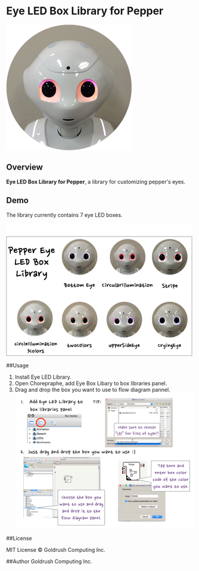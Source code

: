 # Eye LED Box Library for Pepper


![Pepper Icon](./readmeImage/IMG_0010.PNG)


## Overview

**Eye LED Box Library for Pepper**, a library for customizing pepper's eyes.

## Demo
The library currently contains 7 eye LED boxes.

![cryingEyeBox demo](readmeImage/pepperEyeLibraryDemo.PNG?raw=true)



##Usage
1. Install Eye LED Library.
2. Open Chorepraphe, add Eye Box Libary to box libraries panel.
3. Drag and drop the box you want to use to flow diagram pannel.
![explanation image](./readmeImage/EyeLibraryExplanation.png)

	
	
##License

MIT License © Goldrush Computing Inc.


##Author
Goldrush Computing Inc.

